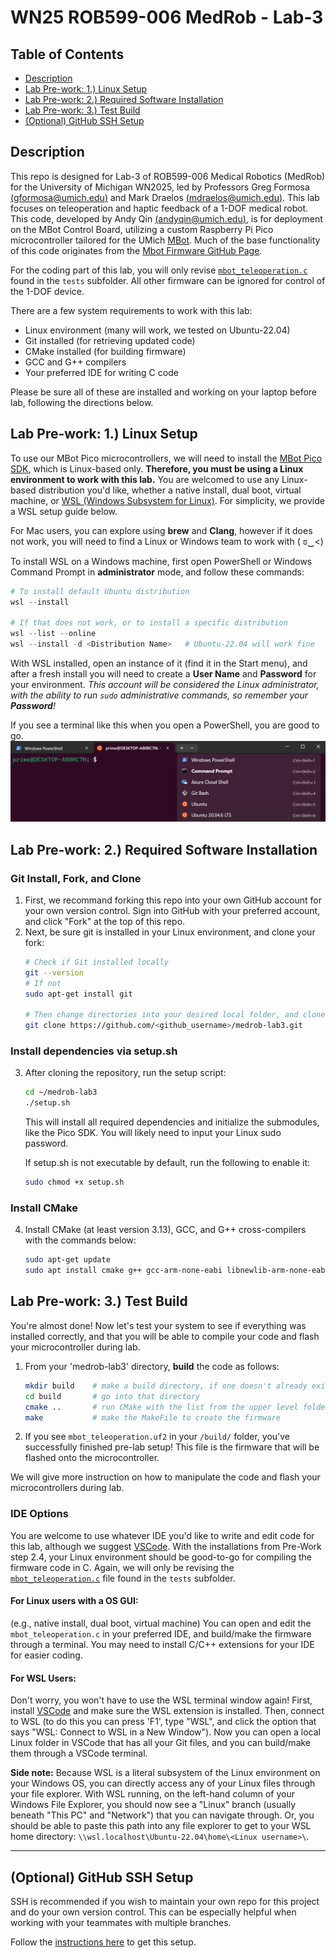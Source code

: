 # WN25 ROB599-006 MedRob - Lab-3

## Table of Contents
- [Description](#description)
- [Lab Pre-work: 1.) Linux Setup](#lab-pre-work-1-linux-setup)
- [Lab Pre-work: 2.) Required Software Installation](#lab-pre-work-2-required-software-installation)
- [Lab Pre-work: 3.) Test Build](#lab-pre-work-3-test-build)
- [(Optional) GitHub SSH Setup](/optional_ssh_setup.md)

## Description
This repo is designed for Lab-3 of ROB599-006 Medical Robotics (MedRob) for the University of Michigan WN2025, led by Professors Greg Formosa [(gformosa@umich.edu)](mailto:gformosa@umich.edu) and Mark Draelos [(mdraelos@umich.edu)](mailto:mdraelos@umich.edu). This lab focuses on teleoperation and haptic feedback of a 1-DOF medical robot.
This code, developed by Andy Qin [(andyqin@umich.edu)](mailto:andyqin@umich.edu), is for deployment on the MBot Control Board, utilizing a custom Raspberry Pi Pico microcontroller tailored for the UMich [MBot](https://mbot.robotics.umich.edu/). Much of the base functionality of this code originates from the [Mbot Firmware GitHub Page](https://github.com/mbot-project/mbot_firmware/releases).

For the coding part of this lab, you will only revise [`mbot_teleoperation.c`](/tests/mbot_teleoperation.c) found in the `tests` subfolder. All other firmware can be ignored for control of the 1-DOF device.

There are a few system requirements to work with this lab:
- Linux environment (many will work, we tested on Ubuntu-22.04)
- Git installed (for retrieving updated code)
- CMake installed (for building firmware)
- GCC and G++ compilers
- Your preferred IDE for writing C code
    
Please be sure all of these are installed and working on your laptop before lab, following the directions below.

## Lab Pre-work: 1.) Linux Setup
To use our MBot Pico microcontrollers, we will need to install the [MBot Pico SDK](https://github.com/MBot-Project-Development/pico_sdk), which is Linux-based only. **Therefore, you must be using a Linux environment to work with this lab.**
You are welcomed to use any Linux-based distribution you'd like, whether a native install, dual boot, virtual machine, or [WSL (Windows Subsystem for Linux)](https://learn.microsoft.com/en-us/windows/wsl/install). For simplicity, we provide a WSL setup guide below.

For Mac users, you can explore using **brew** and **Clang**, however if it does not work, you will need to find a Linux or Windows team to work with ( ಠ‿<)

To install WSL on a Windows machine, first open PowerShell or Windows Command Prompt in **administrator** mode, and follow these commands:
```powershell
# To install default Ubuntu distribution
wsl --install

# If that does not work, or to install a specific distribution
wsl --list --online
wsl --install -d <Distribution Name>   # Ubuntu-22.04 will work fine
```

With WSL installed, open an instance of it (find it in the Start menu), and after a fresh install you will need to create a **User Name** and **Password** for your environment. *This account will be considered the Linux administrator, with the ability to run `sudo` administrative commands, so remember your **Password**!*

If you see a terminal like this when you open a PowerShell, you are good to go.
 ![PS](media/PS.png)

## Lab Pre-work: 2.) Required Software Installation
### Git Install, Fork, and Clone
1. First, we recommand forking this repo into your own GitHub account for your own version control. Sign into GitHub with your preferred account, and click "Fork" at the top of this repo.
2. Next, be sure git is installed in your Linux environment, and clone your fork:
    ```bash
    # Check if Git installed locally
    git --version
    # If not
    sudo apt-get install git

    # Then change directories into your desired local folder, and clone this repo:
    git clone https://github.com/<github_username>/medrob-lab3.git
    ```
### Install dependencies via setup.sh
3. After cloning the repository, run the setup script:
    ```bash
    cd ~/medrob-lab3
    ./setup.sh
    ```
   This will install all required dependencies and initialize the submodules, like the Pico SDK. You will likely need to input your Linux sudo password.

    If setup.sh is not executable by default, run the following to enable it:
    ```bash
    sudo chmod +x setup.sh
    ```
### Install CMake
4. Install CMake (at least version 3.13), GCC, and G++ cross-compilers with the commands below:
    ```bash
    sudo apt-get update
    sudo apt install cmake g++ gcc-arm-none-eabi libnewlib-arm-none-eabi libstdc++-arm-none-eabi-newlib
    ```

## Lab Pre-work: 3.) Test Build
You're almost done! Now let's test your system to see if everything was installed correctly, and that you will be able to compile your code and flash your microcontroller during lab.
1. From your 'medrob-lab3' directory, **build** the code as follows:
    ```bash
    mkdir build    # make a build directory, if one doesn't already exist
    cd build       # go into that directory
    cmake ..       # run CMake with the list from the upper level folder
    make           # make the MakeFile to create the firmware
    ```
2. If you see `mbot_teleoperation.uf2` in your `/build/` folder, you've successfully finished pre-lab setup! This file is the firmware that will be flashed onto the microcontroller.

We will give more instruction on how to manipulate the code and flash your microcontrollers during lab.

### IDE Options
You are welcome to use whatever IDE you'd like to write and edit code for this lab, although we suggest [VSCode](https://code.visualstudio.com/download). With the installations from Pre-Work step 2.4, your Linux environment should be good-to-go for compiling the firmware code in C. Again, we will only be revising the [`mbot_teleoperation.c`](/tests/mbot_teleoperation.c) file found in the `tests` subfolder.

#### For Linux users with a OS GUI:
(e.g., native install, dual boot, virtual machine)
You can open and edit the `mbot_teleoperation.c` in your preferred IDE, and build/make the firmware through a terminal. You may need to install C/C++ extensions for your IDE for easier coding.


#### For WSL Users:
Don't worry, you won't have to use the WSL terminal window again! First, install [VSCode](https://code.visualstudio.com/download) and make sure the WSL extension is installed. Then, connect to WSL (to do this you can press 'F1', type "WSL", and click the option that says "WSL: Connect to WSL in a New Window"). Now you can open a local Linux folder in VSCode that has all your Git files, and you can build/make them through a VSCode terminal.

**Side note:** Because WSL is a literal subsystem of the Linux environment on your Windows OS, you can directly access any of your Linux files through your file explorer. With WSL running, on the left-hand column of your Windows File Explorer, you should now see a "Linux" branch (usually beneath "This PC" and "Network") that you can navigate through. Or, you should be able to paste this path into any file explorer to get to your WSL home directory: `\\wsl.localhost\Ubuntu-22.04\home\<Linux username>\`.
__________________________________

## (Optional) GitHub SSH Setup

SSH is recommended if you wish to maintain your own repo for this project and do your own version control. This can be especially helpful when working with your teammates with multiple branches. 

Follow the [instructions here](/optional_ssh_setup.md) to get this setup.

